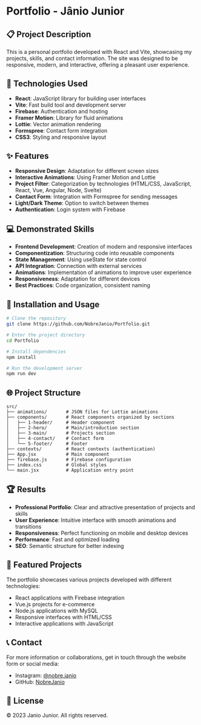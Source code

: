 # Portfolio - Jânio Junior

## 📋 Project Description

This is a personal portfolio developed with React and Vite, showcasing my projects, skills, and contact information. The site was designed to be responsive, modern, and interactive, offering a pleasant user experience.

## 🚀 Technologies Used

- **React**: JavaScript library for building user interfaces
- **Vite**: Fast build tool and development server
- **Firebase**: Authentication and hosting
- **Framer Motion**: Library for fluid animations
- **Lottie**: Vector animation rendering
- **Formspree**: Contact form integration
- **CSS3**: Styling and responsive layout

## ✨ Features

- **Responsive Design**: Adaptation for different screen sizes
- **Interactive Animations**: Using Framer Motion and Lottie
- **Project Filter**: Categorization by technologies (HTML/CSS, JavaScript, React, Vue, Angular, Node, Svelte)
- **Contact Form**: Integration with Formspree for sending messages
- **Light/Dark Theme**: Option to switch between themes
- **Authentication**: Login system with Firebase

## 💻 Demonstrated Skills

- **Frontend Development**: Creation of modern and responsive interfaces
- **Componentization**: Structuring code into reusable components
- **State Management**: Using useState for state control
- **API Integration**: Connection with external services
- **Animations**: Implementation of animations to improve user experience
- **Responsiveness**: Adaptation for different devices
- **Best Practices**: Code organization, consistent naming

## 🔧 Installation and Usage

```bash
# Clone the repository
git clone https://github.com/NobreJanio/Portfolio.git

# Enter the project directory
cd Portfolio

# Install dependencies
npm install

# Run the development server
npm run dev
```

## 🌐 Project Structure

```
src/
├── animations/       # JSON files for Lottie animations
├── components/       # React components organized by sections
│   ├── 1-header/     # Header component
│   ├── 2-hero/       # Main/introduction section
│   ├── 3-main/       # Projects section
│   ├── 4-contact/    # Contact form
│   └── 5-footer/     # Footer
├── contexts/         # React contexts (authentication)
├── App.jsx           # Main component
├── firebase.js       # Firebase configuration
├── index.css         # Global styles
└── main.jsx          # Application entry point
```

## 🏆 Results

- **Professional Portfolio**: Clear and attractive presentation of projects and skills
- **User Experience**: Intuitive interface with smooth animations and transitions
- **Responsiveness**: Perfect functioning on mobile and desktop devices
- **Performance**: Fast and optimized loading
- **SEO**: Semantic structure for better indexing

## 📱 Featured Projects

The portfolio showcases various projects developed with different technologies:

- React applications with Firebase integration
- Vue.js projects for e-commerce
- Node.js applications with MySQL
- Responsive interfaces with HTML/CSS
- Interactive applications with JavaScript

## 📞 Contact

For more information or collaborations, get in touch through the website form or social media:

- Instagram: [@nobre.janio](https://www.instagram.com/nobre.janio/)
- GitHub: [NobreJanio](https://github.com/NobreJanio)

## 📄 License

© 2023 Janio Junior. All rights reserved.